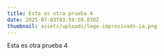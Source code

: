 ```yaml
---
title: Esta es otra prueba 4
date: 2025-07-03T03:59:59.830Z
thumbnail: assets/uploads/logo-improsivado-ia.png
---
```

Esta es otra prueba 4